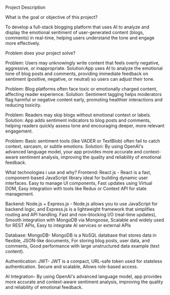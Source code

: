 Project Description 

What is the goal or objective of this project?

To develop a full-stack blogging platform that uses AI to analyze and display the emotional sentiment of user-generated content (blogs, comments) in real-time, helping users understand the tone and engage more effectively.

Problem does your project solve?

Problem: Users may unknowingly write content that feels overly negative, aggressive, or inappropriate.
Solution:App uses AI to analyze the emotional tone of blog posts and comments, providing immediate feedback on sentiment (positive, negative, or neutral) so users can adjust their tone.

Problem: Blog platforms often face toxic or emotionally charged content, affecting reader experience.
Solution: Sentiment tagging helps moderators flag harmful or negative content early, promoting healthier interactions and reducing toxicity.

Problem: Readers may skip blogs without emotional context or labels.
Solution: App adds sentiment indicators to blog posts and comments, helping readers quickly assess tone and encouraging deeper, more relevant engagement.

Problem: Basic sentiment tools (like VADER or TextBlob) often fail to catch context, sarcasm, or subtle emotions.
Solution: By using OpenAI's advanced language model, your app provides more accurate and context-aware sentiment analysis, improving the quality and reliability of emotional feedback.

What technologies i use and why?
Frontend: React js - React is a fast, component-based JavaScript library ideal for building dynamic user interfaces. Easy to manage UI components, Fast updates using Virtual DOM, Easy integration with tools like Redux or Context API for state management.

 Backend: Node.js + Express.js - Node.js allows you to use JavaScript for backend logic, and Express.js is a lightweight framework that simplifies routing and API handling. 
Fast and non-blocking I/O (real-time updates), Smooth integration with MongoDB via Mongoose, Scalable and widely used for REST APIs, Easy to integrate AI services or external APIs

Database: MongoDB- MongoDB is a NoSQL database that stores data in flexible, JSON-like documents, For storing blog posts, user data, and comments, Good performance with large unstructured data example (text content).

Authentication: JWT- JWT is a compact, URL-safe token used for stateless authentication. Secure and scalable, Allows role-based access.

AI Integration- By using OpenAI's advanced language model, app provides more accurate and context-aware sentiment analysis, improving the quality and reliability of emotional feedback.


